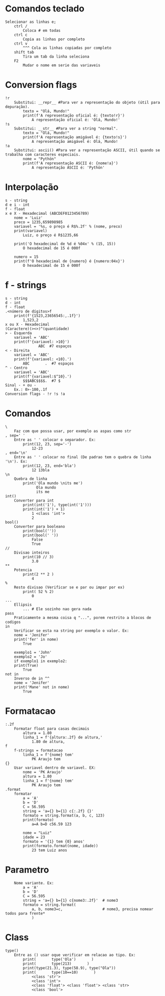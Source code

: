 # Comandos teclado
    Selecionar as linhas e;
        ctrl / 
            Coloca # em todas 
        ctrl c
            Copia as linhas por completo
        ctrl v
            ^^^ Cola as linhas copiadas por completo 
        shift tab
            Tira um tab da linha seleciona
        F2
            Mudar o nome em serie das variaveis
# Conversion flags
    !r
        Substitui: __repr__ #Para ver a representação do objeto (útil para depuração).
            texto = "Olá, Mundo!"
            print(f'A representação oficial é: {texto!r}')  
                A representação oficial é: 'Olá, Mundo!'
    !s
        Substitui: __str__ #Para ver a string "normal".
            texto = "Olá, Mundo!"
            print(f'A representação amigável é: {texto!s}') 
                A representação amigável é: Olá, Mundo!
    !a     
        Substitui: ascii() #Para ver a representação ASCII, útil quando se trabalha com caracteres especiais.
            nome = "Pythön"
            print(f'A representação ASCII é: {nome!a}')  
                A representação ASCII é: 'Pythön'     

# Interpolação
    s - string
    d e i - int
    f - float
    x e X - Hexadecimal (ABCDEF0123456789)
        nome = 'Luiz'
        preco = 1235,659898985
        variavel = '%s, o preço é R$%.2f' % (nome, preco)
        print(variavel)
            Luiz, o preço é R$1235,66

        print('O hexadecimal de %d é %04x' % (15, 15))
            O hexadecimal de 15 é 000f  

        numero = 15
        print(f'O hexadecimal de {numero} é {numero:04x}')
            O hexadecimal de 15 é 000f 

# f - strings
    s - string
    d - int
    f - float
    .<número de dígitos>f
        print(f'{1523,23656545:,.1f}')
            1,523,2
    x ou X - Hexadecimal
    (Caractere)(><>)^(quantidade)
    > - Esquerda
        variavel = 'ABC'
        print(f'{variavel: >10}')
                   ABC  #7 espaços
    < - Direita
        variavel = 'ABC'
        print(f'{variavel: <10}.')
            ABC       .  #7 espaços
    ^ - Centro
        variavel = 'ABC'
        print(f'{variavel:$^10}.')
            $$$ABC$$$$.  #7 $
    Sinal - + ou -
        Ex.: 0>-100,.1f
    Conversion flags - !r !s !a

# Comandos 
    \ 
        Faz com que possa usar, por exemplo as aspas como str
    , sep=' '
        Entre as ' ' colocar o separador. Ex: 
            print(12, 23, sep='-')   
                12-23
    , end='\n'         
        Entre as ' ' colocar no final (De padrao tem o quebra de linha '\n'). Ex: 
            print(12, 23, end='bla')
                12 13bla
    \n
        Quebra de linha   
            print('Ola mundo \nits me')        
                  Ola mundo 
                  its me
    int()
        Converter para int
            print(int('1'), type(int('1')))     
            print(int('1') + 1)     
                1 <class 'int'> 
                2     
    bool()
        Converter para booleano
            print(bool('')) 
            print(bool(' ')) 
                False
                True
    //
        Divisao inteiros
            print(10 // 3) 
                3.0       
    **
        Potencia
            print(2 ** 2 )      
                4         
    %
        Resto divisao (Verificar se e par ou impar por ex) 
            print( 52 % 2)
                0        
    ...
        Ellipsis
            ... # Ele sozinho nao gera nada   
    pass
        Praticamente a mesma coisa q "...", porem restrito a blocos de codigos    
    in
        Verificar se esta na string por exemplo o valor. Ex:
        nome = 'Jenifer' 
        print('fer' in nome)
            True

        exemplo1 = 'John'
        exemplo2 = 'Jo'
        if exemplo1 in exemplo2:
        print(True) 
            True   
    not in
        Inverso de in ^^
        nome = 'Jenifer' 
        print('Mane' not in nome)
            True            

# Formatacao                
    :.2f
        Formatar float para casas decimais
            altura = 1.80
            linha_1 = f'{altura:.2f} de altura,'    
                1.80 de altura,
    f   
        f-strings = formatacao
            linha_1 = f'{nome} tem'    
                PK Araujo tem 
    {}
        Usar variavel dentro de variavel. EX:
            nome = 'PK Araujo'
            altura = 1.80
            linha_1 = f'{nome} tem'    
                PK Araujo tem     
    .format
        formatar
            a = 'A'
            b = 'D'
            C = 56.595
            string = 'a={} b={1} c{:.2f} {}'
            formato = string.format(a, b, c, 123)
            print(formato)
                a=A b=D c56.59 123  

            nome = "Luiz"
            idade = 23
            formato = '{1} tem {0} anos'
            print(formato.format(nome, idade))
                23 tem Luiz anos
 
# Parametro
        Nome variante. Ex: 
            a = 'A'
            b = 'D'
            C = 56.595
            string = 'a={} b={1} c{nome3:.2f}'  # nome3 
            formato = string.format(
                a, b, nome3=c,                  # nome3, precisa nomear todos para frente*
                )                            

# Class
    type() 
        Entre as () usar oque verificar em relacao ao tipo. Ex: 
            print(       type('Ola')       )
            print(       type(213)       )
            print(type(21.3), type(58.9), type("Ola"))
            print(       type(10==10)       )
                <class 'str'> 
                <class 'int'> 
                <class 'float'> <class 'float'> <class 'str> 
                <class 'bool'> 
